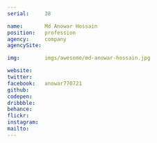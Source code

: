 ```yaml
---
serial:     38

name:       Md Anowar Hossain
position:   profession
agency:     company
agencySite:

img:        imgs/awesome/md-anowar-hossain.jpg

website:    
twitter:    
facebook:   anowar770721
github:     
codepen:    
dribbble:   
behance:    
flickr:     
instagram:  
mailto:     
---
```

